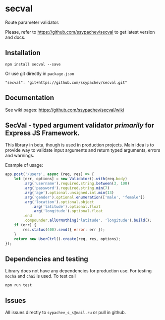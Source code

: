# secval
Route parameter validator.

Please, refer to https://github.com/ssypachev/secval to get latest version and docs.

## Installation

`npm install secval --save`

Or use git directly in `package.json`

`"secval": "git+https://github.com/ssypachev/secval.git"`

## Documentation

See wiki pages: https://github.com/ssypachev/secval/wiki

## SecVal - typed argument validator _primarily_ for Express JS Framework.

This library in beta, though is used in production projects. Main idea is to provide way to validate input arguments and return typed arguments, errors and warnings.

Example of usage:

```js
app.post('/users', async (req, res) => {
    let [err, options] = new Validator().with(req.body)
        .arg('username').required.string.between(3, 100)
        .arg('password').required.string.min(7)
        .arg('age').optional.unsigned.int.min(13)
        .arg('gender').optional.enumeration(['male', 'female'])
        .arg('location').optional.object
            .arg('latitude').optional.float
            .arg('longitude').optional.float
        .end
        .compounder.allOrNothing('latitude', 'longitude').build();
    if (err) {
        res.status(400).send({ error: err });
    }
    return new UserCtrl().create(req, res, options);
});
```

## Dependencies and testing

Library does not have any dependencies for production use. For testing `mocha` and `chai` is used. To test
call

`npm run test`

## Issues

All issues directly to `sypachev_s_s@mail.ru` or pull in github.
